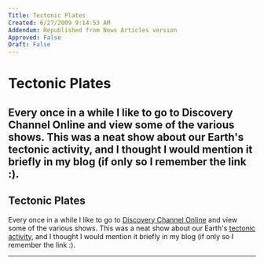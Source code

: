 ```yaml
---
Title: Tectonic Plates
Created: 6/27/2009 9:14:53 AM
Addendum: Republished from News Articles version
Approved: False
Draft: False
---
```

# Tectonic Plates
Every once in a while I like to go to Discovery Channel Online and view some of the various shows. This was a neat show about our Earth's tectonic activity, and I thought I would mention it briefly in my blog (if only so I remember the link :).
---

## Tectonic Plates


Every once in a while I like to go to [Discovery Channel Online](http://www.discoverychannel.ca/) and view some of the various shows. This was a neat show about our Earth's [tectonic activity](http://watch.discoverychannel.ca/cooler-facts/season-1/cooler-facts-ep-101-110/#clip59643), and I thought I would mention it briefly in my blog (if only so I remember the link :).





---

